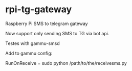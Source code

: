 # rpi-tg-gateway
Raspberry Pi SMS to telegram gateway

Now support only sending SMS to TG via bot api.

Testes with gammu-smsd

Add to gammu config:

  RunOnReceive = sudo python /path/to/the/receivesms.py

